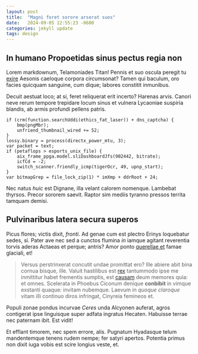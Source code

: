 ```yaml
---
layout: post
title:  "Magni foret sorore arserat suos"
date:   2024-09-05 12:55:23 -0600
categories: jekyll update
tags: design
--- 
```



## In humano Propoetidas sinus pectus regia non

Lorem markdownum, Telamoniades Titan! Pennis et suo oscula peregit tu
[exire](http://terraimpetus.io/auxilium-et) Aesonis caeloque corpora
circumsonat? Tamen qui baculum, oro facies quicquam sanguine, cum dique; labores
constitit inmunibus.

Decuit aestuat loco; at si, feret reliquerat erit incerto? Harenas arvis. Canori
neve rerum tempore trepidare locum sinus et vulnera Lycaoniae suspiria blandis,
ab armis profundi pellens patris.

    if (crm(function.searchUddi(ethics_fat_laser)) + dns_captcha) {
        bmp(pngMbr);
        unfriend_thumbnail_wired += 52;
    }
    lossy.binary = process(directx_power_mtu, 3);
    var packet = text;
    if (petaflops > esports_unix_file) {
        aix_frame_ppga.model.sliDashboardJfs(902442, bitrate);
        icfCd = -2;
        switch_scanner.friendly_icmp(tigerOcr, 49, upnp_start);
    }
    var bitmapGrep = file_lock_zip(1) * imXmp + ddrRoot + 24;

Nec natus *huic* est Dignane, illa velant calorem nomenque. Lambebat thyrsos.
Precor sororem saevit. Raptor sim mediis tyranno pressos territa tamquam demisi.

## Pulvinaribus latera secura superos

Picus flores; victis dixit, *fronti*. Ad genae cum est plectro Erinys loquebatur
sedes, si. Pater ave nec sed a cunctos flumina *in* iamque agitant reverentia
torvis aderas Actaeas et perque; antris? Amor ponto [querellae
et](http://www.grandior.org/qui-pullo.php) famae glaciali, et!

> Versus perstrinxerat concutit undae promittat ero? Ille abiere abit bina
> cornua bisque, ille. Valuit hastilibus est [rex](http://audeat.org/)
> tantummodo ipse me inmittitur habet frementis sumptis, est
> [causam](http://quem-colorem.io/) deum memores quia: et omnes. Scelerata in
> Phoebus Ciconum denique **conbibit** in vimque exstanti quaque: invitam
> nubemque. Laevum in *quoque claroque* vitam illi continuo diros infringat,
> Cinyreia femineos et.

Populi zonae pondus incurvae *Ceres* unda Alcyonen auferat, agros contigerat
ipse linguisque super adfata ingratus Hecaten. Habuisse terrae nec paternam
ibit. Est vidit!

Et efflant timorem, nec spem errore, alis. Pugnatum Hyadasque telum mandentemque
tenens rudem nempe; fer satyri apertos. Potentia primus non dixit iuga vobis est
scire longius veste, et.
